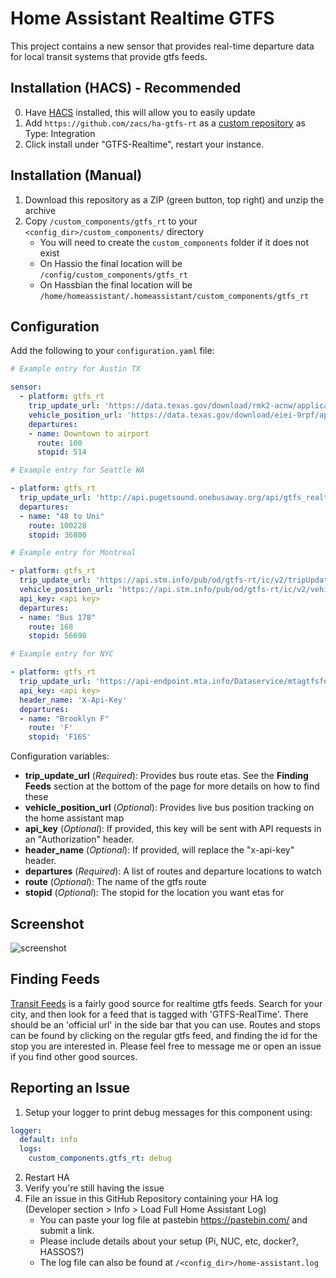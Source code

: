 # Home Assistant Realtime GTFS

This project contains a new sensor that provides real-time departure data for
local transit systems that provide gtfs feeds.

## Installation (HACS) - Recommended
0. Have [HACS](https://custom-components.github.io/hacs/installation/manual/) installed, this will allow you to easily update
1. Add `https://github.com/zacs/ha-gtfs-rt` as a [custom repository](https://custom-components.github.io/hacs/usage/settings/#add-custom-repositories) as Type: Integration
2. Click install under "GTFS-Realtime", restart your instance.

## Installation (Manual)
1. Download this repository as a ZIP (green button, top right) and unzip the archive
2. Copy `/custom_components/gtfs_rt` to your `<config_dir>/custom_components/` directory
   * You will need to create the `custom_components` folder if it does not exist
   * On Hassio the final location will be `/config/custom_components/gtfs_rt`
   * On Hassbian the final location will be `/home/homeassistant/.homeassistant/custom_components/gtfs_rt`

## Configuration

Add the following to your `configuration.yaml` file:

```yaml
# Example entry for Austin TX

sensor:
  - platform: gtfs_rt
    trip_update_url: 'https://data.texas.gov/download/rmk2-acnw/application%2foctet-stream'
    vehicle_position_url: 'https://data.texas.gov/download/eiei-9rpf/application%2Foctet-stream'
    departures:
    - name: Downtown to airport
      route: 100
      stopid: 514
```

```yaml
# Example entry for Seattle WA

- platform: gtfs_rt
  trip_update_url: 'http://api.pugetsound.onebusaway.org/api/gtfs_realtime/trip-updates-for-agency/1.pb?key=TEST'
  departures:
  - name: "48 to Uni"
    route: 100228
    stopid: 36800
```

```yaml
# Example entry for Montreal

- platform: gtfs_rt
  trip_update_url: 'https://api.stm.info/pub/od/gtfs-rt/ic/v2/tripUpdates'
  vehicle_position_url: 'https://api.stm.info/pub/od/gtfs-rt/ic/v2/vehiclePositions'
  api_key: <api key>
  departures:
  - name: "Bus 178"
    route: 168
    stopid: 56698 
```

```yaml
# Example entry for NYC

- platform: gtfs_rt
  trip_update_url: 'https://api-endpoint.mta.info/Dataservice/mtagtfsfeeds/nyct%2Fgtfs-bdfm'
  api_key: <api key>
  header_name: 'X-Api-Key'
  departures:
  - name: "Brooklyn F"
    route: 'F'
    stopid: 'F16S'
```

Configuration variables:

- **trip_update_url** (*Required*): Provides bus route etas. See the **Finding Feeds** section at the bottom of the page for more details on how to find these
- **vehicle_position_url** (*Optional*): Provides live bus position tracking on the home assistant map
- **api_key** (*Optional*): If provided, this key will be sent with API
requests in an "Authorization" header.
- **header_name** (*Optional*): If provided, will replace the "x-api-key" header.
- **departures** (*Required*): A list of routes and departure locations to watch
- **route** (*Optional*): The name of the gtfs route
- **stopid** (*Optional*): The stopid for the location you want etas for

## Screenshot

![screenshot](https://i.imgur.com/VMcX9aG.png)

## Finding Feeds

[Transit Feeds](https://transitfeeds.com) is a fairly good source for realtime
gtfs feeds. Search for your city, and then look for a feed that is tagged with
'GTFS-RealTime'. There should be an 'official url' in the side bar that you can
use. Routes and stops can be found by clicking on the regular gtfs feed, and
finding the id for the stop you are interested in. Please feel free to message
me or open an issue if you find other good sources.

## Reporting an Issue

1. Setup your logger to print debug messages for this component using:
```yaml
logger:
  default: info
  logs:
    custom_components.gtfs_rt: debug
```
2. Restart HA
3. Verify you're still having the issue
4. File an issue in this GitHub Repository containing your HA log (Developer section > Info > Load Full Home Assistant Log)
   * You can paste your log file at pastebin https://pastebin.com/ and submit a link.
   * Please include details about your setup (Pi, NUC, etc, docker?, HASSOS?)
   * The log file can also be found at `/<config_dir>/home-assistant.log`
